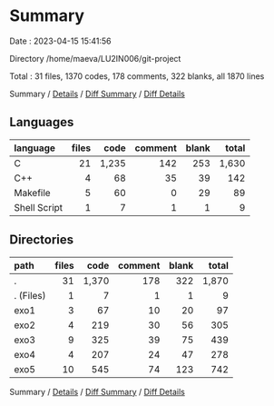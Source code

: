 # Summary

Date : 2023-04-15 15:41:56

Directory /home/maeva/LU2IN006/git-project

Total : 31 files,  1370 codes, 178 comments, 322 blanks, all 1870 lines

Summary / [Details](details.md) / [Diff Summary](diff.md) / [Diff Details](diff-details.md)

## Languages
| language | files | code | comment | blank | total |
| :--- | ---: | ---: | ---: | ---: | ---: |
| C | 21 | 1,235 | 142 | 253 | 1,630 |
| C++ | 4 | 68 | 35 | 39 | 142 |
| Makefile | 5 | 60 | 0 | 29 | 89 |
| Shell Script | 1 | 7 | 1 | 1 | 9 |

## Directories
| path | files | code | comment | blank | total |
| :--- | ---: | ---: | ---: | ---: | ---: |
| . | 31 | 1,370 | 178 | 322 | 1,870 |
| . (Files) | 1 | 7 | 1 | 1 | 9 |
| exo1 | 3 | 67 | 10 | 20 | 97 |
| exo2 | 4 | 219 | 30 | 56 | 305 |
| exo3 | 9 | 325 | 39 | 75 | 439 |
| exo4 | 4 | 207 | 24 | 47 | 278 |
| exo5 | 10 | 545 | 74 | 123 | 742 |

Summary / [Details](details.md) / [Diff Summary](diff.md) / [Diff Details](diff-details.md)